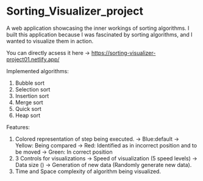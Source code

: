 # Sorting_Visualizer_project

A web application showcasing the inner workings of sorting algorithms. I built this application because I was fascinated by sorting algorithms, and I wanted to visualize them in action. 

You can directly acsess it here ->  https://sorting-visualizer-project01.netlify.app/

Implemented algorithms:
1) Bubble sort
2) Selection sort
3) Insertion sort
4) Merge sort
5) Quick sort
6) Heap sort

Features:
1) Colored representation of step being executed.
  -> Blue:default
  -> Yellow: Being compared
  -> Red: Identified as in incorrect position and to be moved
  -> Green: In correct position
2) 3 Controls for visualizations
  -> Speed of visualization (5 speed levels)
  -> Data size ()
  -> Generation of new data (Randomly generate new data).
4) Time and Space complexity of algorithm being visualized.
